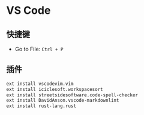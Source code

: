 # VS Code

## 快捷键

- Go to File: `Ctrl + P`

## 插件

```sh
ext install vscodevim.vim
ext install iciclesoft.workspacesort
ext install streetsidesoftware.code-spell-checker
ext install DavidAnson.vscode-markdownlint
ext install rust-lang.rust
```
